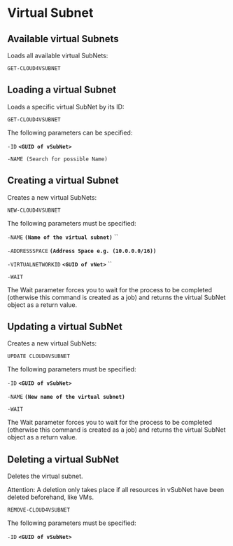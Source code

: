 # Virtual Subnet

## Available virtual Subnets 

Loads all available virtual SubNets: 

`GET-CLOUD4VSUBNET`

## Loading a virtual Subnet 

Loads a specific virtual SubNet by its ID: 

`GET-CLOUD4VSUBNET`

The following parameters can be specified: 

`-ID` **`<GUID of vSubNet>`**

`-NAME (Search for possible Name)`

## Creating a virtual Subnet 

Creates a new virtual SubNets: 

`NEW-CLOUD4VSUBNET`

The following parameters must be specified: 

`-NAME` **`(Name of the virtual subnet)`** ``

`-ADDRESSSPACE` **`(Address Space e.g. (10.0.0.0/16))`** 

`-VIRTUALNETWORKID` **`<GUID of vNet>`** ``

`-WAIT` 

The Wait parameter forces you to wait for the process to be completed \(otherwise this command is created as a job\) and returns the virtual SubNet object as a return value.

## Updating a virtual SubNet 

Creates a new virtual SubNets: 

`UPDATE CLOUD4VSUBNET`

The following parameters must be specified: 

`-ID` **`<GUID of vSubNet>`**

`-NAME` **`(New name of the virtual subnet)`**

`-WAIT` 

The Wait parameter forces you to wait for the process to be completed \(otherwise this command is created as a job\) and returns the virtual SubNet object as a return value.

## Deleting a virtual SubNet 

Deletes the virtual subnet. 

Attention: A deletion only takes place if all resources in vSubNet have been deleted beforehand, like VMs. 

`REMOVE-CLOUD4VSUBNET`

The following parameters must be specified:

`-ID` **`<GUID of vSubNet>`**



